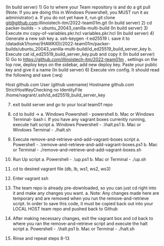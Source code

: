 ﻿(In build server) 1) Go to where your Team repository is and do a git pull (Note: If you are doing this in Windows Powershell, you MUST run it as administrator)
   a. If you do not yet have it, run git clone git@github.com:illinoistech-itm/2022-team01m.git
(In build server) 2) cd packer-builds - > ubuntu_20043_vanilla-multi-build
(In build server) 3) Execute mv copy-of-variables.pkr.hcl variables.pkr.hcl
(In build server) 4) Generate a new ssh key
   a. ssh-keygen -t ed25519
		i. save it to /datadisk1/home/(HAWKID)/2022-team01m/packer-builds/ubuntu_20043_vanilla-multi-build/id_ed25519_build_server_key
   b. Execute cat id_ed25519_build_server_key.pub and copy it
(In build server) 5) Go to https://github.com/illinoistech-itm/2022-team01m , settings on the top row, deploy keys on the sidebar, add new deploy key. Paste your public key and give it a name
(In build server) 6) Execute vim config. It should read the following and save (:wq)

Host github.com
   User (github username)
   Hostname github.com
	StrictHostKeyChecking no
	IdentityFile /home/vagrant/.ssh/id_ed25519_build_server_key

7) exit build server and go to your local team01 repo
8) cd to build -> 
   a. Windows Powershell - powershell
   b. Mac or Windows Terminal- bash
      i. If you have any vagrant boxes currently running, execute halt script
         a. Windows Powershell - .\halt.ps1
         b. Mac or Windows Terminal - ./halt.sh 

9) Execute remove-and-retrieve-and-add-vagrant-boxes script 
   a. Powershell - .\remove-and-retrieve-and-add-vagrant-boxes.ps1
   b. Mac or Terminal - ./remove-and-retrieve-and-add-vagrant-boxes.sh
10) Run Up script
   a. Powershell - .\up.ps1
   b. Mac or Terminal - ./up.sh
11) cd to desired vagrant file (db, lb, ws1, ws2, ws3)
12) Enter vagrant ssh
13) The team repo is already pre-downloaded, so you can just cd right into it and make any changes you want.
   a. Note: Any changes made here are temporary and are removed when you run the remove-and-retrieve script. In order to save this code, it must be copied back out into your LOCAL HOST team repo and pushed back to Github
14) After making necessary changes, exit the vagrant box and cd back to where you ran the remove-and-retrieve script and execute the halt script
   a. Powershell - .\halt.ps1
   b. Mac or Terminal - ./halt.sh
15) Rinse and repeat steps 8-13
